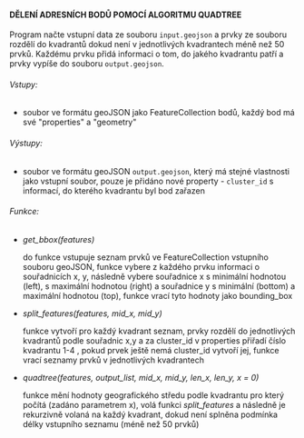 #### DĚLENÍ ADRESNÍCH BODŮ POMOCÍ ALGORITMU QUADTREE

Program načte vstupní data ze souboru `input.geojson` a prvky ze souboru rozdělí do kvadrantů dokud není v jednotlivých kvadrantech méně než 50  prvků. Každému prvku přidá informaci o tom, do jakého kvadrantu patří a prvky vypíše do souboru `output.geojson`.

###### Vstupy:

- soubor ve formátu geoJSON jako FeatureCollection bodů, každý bod má své "properties" a "geometry" 

###### Výstupy:

- soubor ve formátu geoJSON `output.geojson`, který má stejné vlastnosti jako vstupní soubor, pouze je přidáno nové property - `cluster_id` s informací, do kterého kvadrantu byl bod zařazen

###### Funkce:

- *get_bbox(features)*

  do funkce vstupuje seznam prvků ve FeatureCollection vstupního souboru geoJSON, funkce vybere z každého prvku informaci o souřadnicích x, y, následně vybere souřadnice x s minimální hodnotou (left), s maximální hodnotou (right) a souřadnice y s minimální (bottom) a maximální hodnotou (top), funkce vrací tyto hodnoty jako bounding_box 

- *split_features(features, mid_x, mid_y)*

  funkce vytvoří pro každý kvadrant seznam, prvky rozdělí do jednotlivých kvadrantů podle souřadnic x,y a za cluster_id v properties přiřadí číslo kvadrantu 1-4 , pokud prvek ještě nemá cluster_id vytvoří jej, funkce vrací seznamy prvků v jednotlivých kvadrantech

- *quadtree(features, output_list, mid_x, mid_y, len_x, len_y, x = 0)*

  funkce mění hodnoty geografického středu podle kvadrantu pro který počítá (zadáno parametrem x), volá funkci *split_features* a následně je rekurzivně volaná na každý kvadrant, dokud není splněna podmínka délky vstupního seznamu (méně než 50 prvků)
